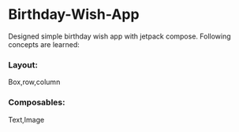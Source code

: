 # Birthday-Wish-App

Designed simple birthday wish app with jetpack compose. Following concepts are learned:
 ### Layout: 
 Box,row,column


 ### Composables:
 Text,Image
